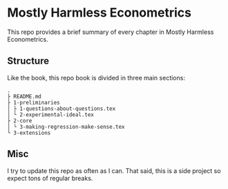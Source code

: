 # Mostly Harmless Econometrics

This repo provides a brief summary of every chapter in Mostly Harmless
Econometrics.

## Structure

Like the book, this repo book is divided in three main sections:

```
.
├ README.md
├ 1-preliminaries
│ ├ 1-questions-about-questions.tex
│ └ 2-experimental-ideal.tex
├ 2-core
│ └ 3-making-regression-make-sense.tex
└ 3-extensions
```

## Misc
I try to update this repo as often as I can. That said, this is a side project
so expect tons of regular breaks.

